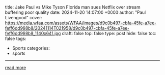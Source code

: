 title: Jake Paul vs Mike Tyson Florida man sues Netflix over stream buffering poor quality
date: 2024-11-20 14:07:00 +0000
author: "Paul Livengood"
cover: https://media.wfaa.com/assets/WFAA/images/d9c0b497-cbfa-45fe-a7ee-feff6dd998b8/20241114T021958/d9c0b497-cbfa-45fe-a7ee-feff6dd998b8_1140x641.jpg
draft: false
top: false
type: post
hide: false
toc: false
tags:
  - Sports
categories:
  - sports
---



[read more](https://www.wfaa.com/article/sports/netflix-class-action-lawsuit-jake-paul-mike-tyson-fight-stream-buffering/287-45c42ffe-577e-4c84-a7c1-c3c582dc4e0a)
